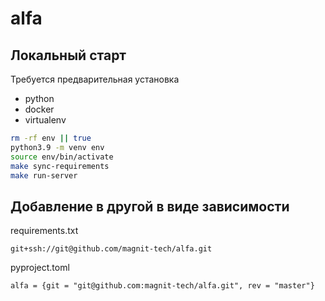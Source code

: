 # alfa

## Локальный старт

Требуется предварительная установка

* python
* docker
* virtualenv

```bash
rm -rf env || true
python3.9 -m venv env
source env/bin/activate
make sync-requirements
make run-server
```


## Добавление в другой в виде зависимости
requirements.txt
```
git+ssh://git@github.com/magnit-tech/alfa.git
```
pyproject.toml
```
alfa = {git = "git@github.com:magnit-tech/alfa.git", rev = "master"}
```